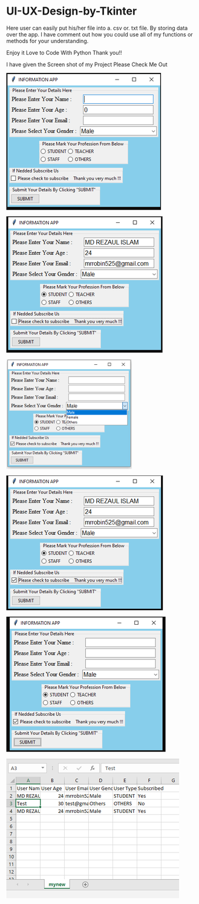 # UI-UX-Design-by-Tkinter

Here user can easily put his/her file into a. csv or. txt file.
By storing data over the app.
I have comment out how you could use all of my functions or methods for your understanding.

Enjoy it
Love to Code With Python 
Thank you!!

I have given the Screen shot of my Project Please Check Me Out

![](https://raw.githubusercontent.com/rezaul525/UI-UX-Design-by-Tkinter/master/app_images/app_1.PNG)

![](https://raw.githubusercontent.com/rezaul525/UI-UX-Design-by-Tkinter/master/app_images/app_2.PNG)

![](https://raw.githubusercontent.com/rezaul525/UI-UX-Design-by-Tkinter/master/app_images/app_5.PNG)

![](https://raw.githubusercontent.com/rezaul525/UI-UX-Design-by-Tkinter/master/app_images/app_3.PNG)

![](https://raw.githubusercontent.com/rezaul525/UI-UX-Design-by-Tkinter/master/app_images/app_4.PNG)

![](https://raw.githubusercontent.com/rezaul525/UI-UX-Design-by-Tkinter/master/app_images/app_6.PNG)



